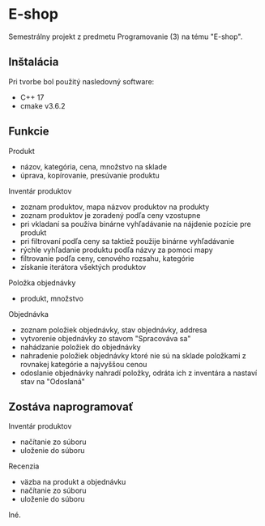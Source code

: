 # E-shop

Semestrálny projekt z predmetu Programovanie (3) na tému "E-shop".

## Inštalácia

Pri tvorbe bol použitý nasledovný software:
- C++ 17
- cmake v3.6.2

## Funkcie

Produkt
- názov, kategória, cena, množstvo na sklade
- úprava, kopírovanie, presúvanie produktu

Inventár produktov
- zoznam produktov, mapa názvov produktov na produkty
- zoznam produktov je zoradený podľa ceny vzostupne
- pri vkladaní sa používa binárne vyhľadávanie na nájdenie pozície pre produkt
- pri filtrovaní podľa ceny sa taktiež použije binárne vyhľadávanie
- rýchle vyhľadanie produktu podľa názvy za pomoci mapy
- filtrovanie podľa ceny, cenového rozsahu, kategórie
- získanie iterátora všektých produktov

Položka objednávky
- produkt, množstvo

Objednávka
- zoznam položiek objednávky, stav objednávky, addresa
- vytvorenie objednávky zo stavom "Spracováva sa"
- nahádzanie položiek do objednávky
- nahradenie položiek objednávky ktoré nie sú na sklade položkami z rovnakej kategórie a najvyššou cenou
- odoslanie objednávky nahradí položky, odráta ich z inventára a nastaví stav na "Odoslaná"

## Zostáva naprogramovať

Inventár produktov
- načítanie zo súboru
- uloženie do súboru

Recenzia
- väzba na produkt a objednávku
- načítanie zo súboru
- uloženie do súboru

Iné.